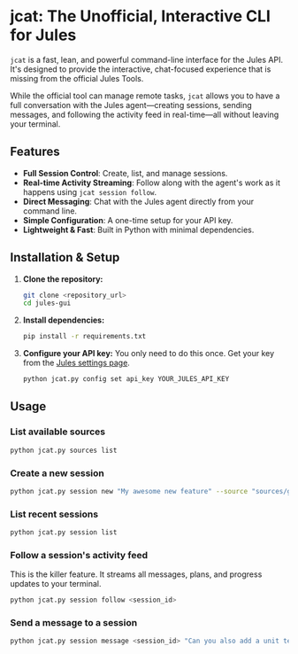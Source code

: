 # jcat: The Unofficial, Interactive CLI for Jules

`jcat` is a fast, lean, and powerful command-line interface for the Jules API. It's designed to provide the interactive, chat-focused experience that is missing from the official Jules Tools.

While the official tool can manage remote tasks, `jcat` allows you to have a full conversation with the Jules agent—creating sessions, sending messages, and following the activity feed in real-time—all without leaving your terminal.

## Features

- **Full Session Control**: Create, list, and manage sessions.
- **Real-time Activity Streaming**: Follow along with the agent's work as it happens using `jcat session follow`.
- **Direct Messaging**: Chat with the Jules agent directly from your command line.
- **Simple Configuration**: A one-time setup for your API key.
- **Lightweight & Fast**: Built in Python with minimal dependencies.

## Installation & Setup

1.  **Clone the repository:**
    ```bash
    git clone <repository_url>
    cd jules-gui
    ```

2.  **Install dependencies:**
    ```bash
    pip install -r requirements.txt
    ```

3.  **Configure your API key:**
    You only need to do this once. Get your key from the [Jules settings page](https://jules.google.com/settings#api).
    ```bash
    python jcat.py config set api_key YOUR_JULES_API_KEY
    ```

## Usage

### List available sources
```bash
python jcat.py sources list
```

### Create a new session
```bash
python jcat.py session new "My awesome new feature" --source "sources/github/your-org/your-repo"
```

### List recent sessions
```bash
python jcat.py session list
```

### Follow a session's activity feed
This is the killer feature. It streams all messages, plans, and progress updates to your terminal.
```bash
python jcat.py session follow <session_id>
```

### Send a message to a session
```bash
python jcat.py session message <session_id> "Can you also add a unit test for that?"
```

